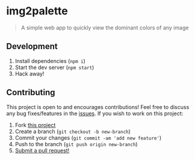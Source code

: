 # img2palette

> A simple web app to quickly view the dominant colors of any image

## Development

1. Install dependencies (`npm i`)
2. Start the dev server (`npm start`)
3. Hack away!

## Contributing

This project is open to and encourages contributions! Feel free to discuss any bug fixes/features in the [issues](https://github.com/shwilliam/img2palette/issues). If you wish to work on this project:

1. Fork [this project](https://github.com/shwilliam/img2palette)
2. Create a branch (`git checkout -b new-branch`)
3. Commit your changes (`git commit -am 'add new feature'`)
4. Push to the branch (`git push origin new-branch`)
5. [Submit a pull request!](https://github.com/shwilliam/img2palette/pull/new/master)
